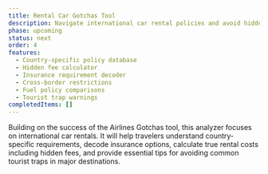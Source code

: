 ```yaml
---
title: Rental Car Gotchas Tool
description: Navigate international car rental policies and avoid hidden fees in major tourist destinations.
phase: upcoming
status: next
order: 4
features:
  - Country-specific policy database
  - Hidden fee calculator
  - Insurance requirement decoder
  - Cross-border restrictions
  - Fuel policy comparisons
  - Tourist trap warnings
completedItems: []
---
```


Building on the success of the Airlines Gotchas tool, this analyzer focuses on international car rentals. It will help travelers understand country-specific requirements, decode insurance options, calculate true rental costs including hidden fees, and provide essential tips for avoiding common tourist traps in major destinations.